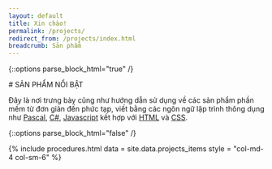```yaml
---
layout: default
title: Xin chào!
permalink: /projects/
redirect_from: /projects/index.html
breadcrumb: Sản phẩm
---
```


{::options parse_block_html="true" /}
<section class="intro container text-center">
# SẢN PHẨM NỔI BẬT

Đây là nơi trưng bày cũng như hướng dẫn sử dụng về các sản phẩm phần mềm từ đơn giản đến phức tạp, viết bằng các ngôn ngữ lập trình thông dụng như [Pascal](/dev/pascal), [C#](/dev/csharp), [Javascript](/dev/javascript) kết hợp với [HTML](/dev/html) và [CSS](/dev/css).
</section>

{::options parse_block_html="false" /}

{% include procedures.html data = site.data.projects_items style = "col-md-4 col-sm-6" %}